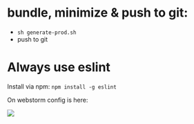 # bundle, minimize & push to git: #

* `sh generate-prod.sh`
* push to git
   

# Always use eslint

Install via npm: `npm install -g eslint`
      
On webstorm config is here:

![](https://cloud.githubusercontent.com/assets/2733862/14976557/6210206e-1115-11e6-849f-fdddc13947cd.png)
